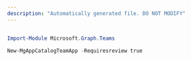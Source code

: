 ```yaml
---
description: "Automatically generated file. DO NOT MODIFY"
---
```


```powershell

Import-Module Microsoft.Graph.Teams

New-MgAppCatalogTeamApp -Requiresreview true 

```